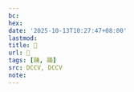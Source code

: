 ```yaml
---
bc:
hex:
date: '2025-10-13T10:27:47+08:00'
lastmod:
title: 􃚆
url: 􃚆
tags: [踴, 踊]
src: DCCV, DCCV
note:
---
```

